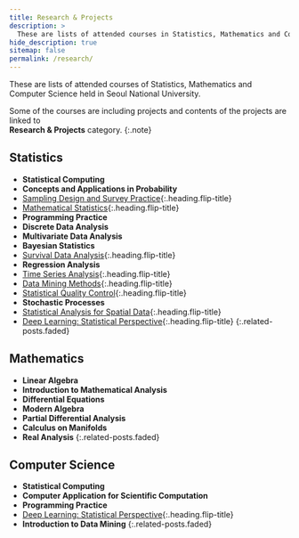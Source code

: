 ```yaml
---
title: Research & Projects
description: >
  These are lists of attended courses in Statistics, Mathematics and Computer sciences. Some of the courses are including projects and you can description of the projects are linked to **Research & Projects** category. 
hide_description: true
sitemap: false
permalink: /research/
---
```


  These are lists of attended courses of Statistics, Mathematics and Computer Science held in Seoul National University.

Some of the courses are including projects and contents of the projects are linked to  
**Research & Projects** category. 
{:.note}


## Statistics

* **Statistical Computing**
* **Concepts and Applications in Probability**
* [Sampling Design and Survey Practice]{:.heading.flip-title}
* [Mathematical Statistics]{:.heading.flip-title}
* **Programming Practice**
* **Discrete Data Analysis**
* **Multivariate Data Analysis**
* **Bayesian Statistics**
* [Survival Data Analysis]{:.heading.flip-title} 
* **Regression Analysis**
* [Time Series Analysis]{:.heading.flip-title} 
* [Data Mining Methods]{:.heading.flip-title} 
* [Statistical Quality Control]{:.heading.flip-title} 
* **Stochastic Processes**
* [Statistical Analysis for Spatial Data]{:.heading.flip-title}
* [Deep Learning: Statistical Perspective]{:.heading.flip-title} 
{:.related-posts.faded}

## Mathematics

* **Linear Algebra**
* **Introduction to Mathematical Analysis**
* **Differential Equations**
* **Modern Algebra**
* **Partial Differential Analysis**
* **Calculus on Manifolds**
* **Real Analysis**
{:.related-posts.faded}

## Computer Science

* **Statistical Computing**
* **Computer Application for Scientific Computation**
* **Programming Practice**
* [Deep Learning: Statistical Perspective]{:.heading.flip-title} 
* **Introduction to Data Mining**
{:.related-posts.faded}


[Sampling Design and Survey Practice]: /../_projects/sampling_design.md
[Mathematical Statistics]: /../_projects/mathematical_statistics.md
[Survival Data Analysis]: /../_projects/survival.md
[Time Series Analysis]: /../_projects/time_series.md
[Data Mining Methods]: /../_projects/data_mining.md
[Statistical Quality Control]: /../_projects/quality_control.md
[Statistical Analysis for Spatial Data]: /../_projects/spatial_statistics.md
[Deep Learning: Statistical Perspective]: /../_projects/deep_learning.md
